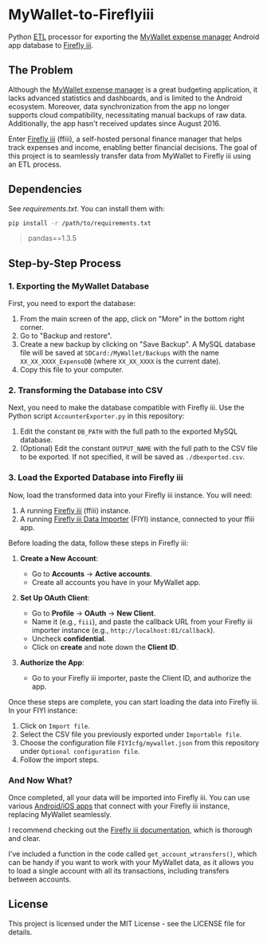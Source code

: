 # MyWallet-to-Fireflyiii
Python [ETL](https://en.wikipedia.org/wiki/Extract,_transform,_load) processor for exporting the [MyWallet expense manager](https://play.google.com/store/apps/details?id=com.apps.balli.mywallet) Android app database to [Firefly iii](https://github.com/firefly-iii/firefly-iii).

## The Problem
Although the [MyWallet expense manager](https://play.google.com/store/apps/details?id=com.apps.balli.mywallet) is a great budgeting application, it lacks advanced statistics and dashboards, and is limited to the Android ecosystem. Moreover, data synchronization from the app no longer supports cloud compatibility, necessitating manual backups of raw data. Additionally, the app hasn't received updates since August 2016.

Enter [Firefly iii](https://github.com/firefly-iii/firefly-iii) (ffiii), a self-hosted personal finance manager that helps track expenses and income, enabling better financial decisions. The goal of this project is to seamlessly transfer data from MyWallet to Firefly iii using an ETL process.

## Dependencies

See *requirements.txt*. You can install them with:
```sh
pip install -r /path/to/requirements.txt
```

> pandas==1.3.5

## Step-by-Step Process

### 1. Exporting the MyWallet Database
First, you need to export the database:
1. From the main screen of the app, click on "More" in the bottom right corner.
2. Go to "Backup and restore".
3. Create a new backup by clicking on "Save Backup". A MySQL database file will be saved at `SDCard:/MyWallet/Backups` with the name `XX_XX_XXXX_ExpensoDB` (where `XX_XX_XXXX` is the current date).
4. Copy this file to your computer.

### 2. Transforming the Database into CSV
Next, you need to make the database compatible with Firefly iii. Use the Python script `AccounterExporter.py` in this repository:
1. Edit the constant `DB_PATH` with the full path to the exported MySQL database.
2. (Optional) Edit the constant `OUTPUT_NAME` with the full path to the CSV file to be exported. If not specified, it will be saved as `./dbexported.csv`.

### 3. Load the Exported Database into Firefly iii
Now, load the transformed data into your Firefly iii instance. You will need:

1. A running [Firefly iii](https://github.com/firefly-iii/firefly-iii) (ffiii) instance.
2. A running [Firefly iii Data Importer](https://github.com/firefly-iii/data-importer) (FIYI) instance, connected to your ffiii app.

Before loading the data, follow these steps in Firefly iii:

1. **Create a New Account**:
   - Go to **Accounts** -> **Active accounts**.
   - Create all accounts you have in your MyWallet app.

2. **Set Up OAuth Client**:
   - Go to **Profile** -> **OAuth** -> **New Client**.
   - Name it (e.g., `fiii`), and paste the callback URL from your Firefly iii importer instance (e.g., `http://localhost:81/callback`).
   - Uncheck **confidential**.
   - Click on **create** and note down the **Client ID**.

3. **Authorize the App**:
   - Go to your Firefly iii importer, paste the Client ID, and authorize the app.

Once these steps are complete, you can start loading the data into Firefly iii. In your FIYI instance:
1. Click on `Import file`.
2. Select the CSV file you previously exported under `Importable file`.
3. Choose the configuration file `FIYIcfg/mywallet.json` from this repository under `Optional configuration file`.
4. Follow the import steps.

### And Now What?
Once completed, all your data will be imported into Firefly iii. You can use various [Android/iOS apps](https://docs.firefly-iii.org/firefly-iii/other-pages/3rdparty/#mobile-applications) that connect with your Firefly iii instance, replacing MyWallet seamlessly.

I recommend checking out the [Firefly iii documentation](https://docs.firefly-iii.org/), which is thorough and clear.

I've included a function in the code called `get_account_wtransfers()`, which can be handy if you want to work with your MyWallet data, as it allows you to load a single account with all its transactions, including transfers between accounts.

## License
This project is licensed under the MIT License - see the LICENSE file for details.